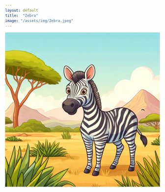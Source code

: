 ```yaml
---
layout: default
title:  "Zebra"
image: "/assets/img/Zebra.jpeg"
---
```


![Zebra](/assets/img/Zebra.jpeg)